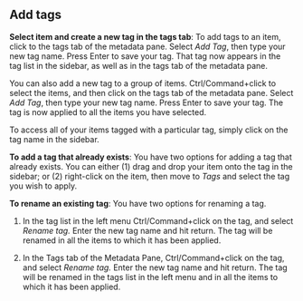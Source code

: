 ## Add tags

**Select item and create a new tag in the tags tab**: To add tags to an item, click to the tags tab of the metadata pane. Select *Add Tag*, then type your new tag name. Press Enter to save your tag. That tag now appears in the tag list in the sidebar, as well as in the tags tab of the metadata pane.

You can also add a new tag to a group of items. Ctrl/Command+click to select the items, and then click on the tags tab of the metadata pane. Select *Add Tag*, then type your new tag name. Press Enter to save your tag. The tag is now applied to all the items you have selected.

To access all of your items tagged with a particular tag, simply click on the tag name in the sidebar.

**To add a tag that already exists**: You have two options for adding a tag that already exists. You can either \(1\) drag and drop your item onto the tag in the sidebar; or \(2\) right-click on the item, then move to *Tags* and select the tag you wish to apply.

**To rename an existing tag**:
You have two options for renaming a tag.

1. In the tag list in the  left menu Ctrl/Command+click on the tag, and select *Rename tag.* Enter the new tag name and hit return. The tag will be renamed in all the items to which it has been applied.

2. In the Tags tab of the Metadata Pane, Ctrl/Command+click on the tag, and select *Rename tag.* Enter the new tag name and hit return. The tag will be renamed in the tags list in the left menu and in all the items to which it has been applied.



